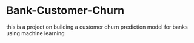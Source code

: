 # Bank-Customer-Churn
this is a project on building a customer churn prediction model for banks using machine learning
